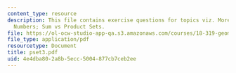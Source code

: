 ```yaml
---
content_type: resource
description: This file contains exercise questions for topics viz. More on Crossing
  Numbers; Sum vs Product Sets.
file: https://ol-ocw-studio-app-qa.s3.amazonaws.com/courses/18-319-geometric-combinatorics-fall-2005/4e4dba802a8b5ecc5004877cb7ceb2ee_pset3.pdf
file_type: application/pdf
resourcetype: Document
title: pset3.pdf
uid: 4e4dba80-2a8b-5ecc-5004-877cb7ceb2ee
---
```

